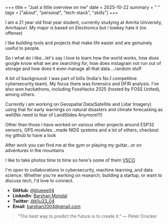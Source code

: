 +++
title = "Just a little overview on me"
date = 2025-10-22
summary = " "
tags = ["about", "personal", "tech-stack", "skills"]
+++

I am a 21 year old final year student, currently studying at Amrita University, Amritapuri. My major is based on Electronics but i lowkey hate it (no offense)

I like building tools and projects that make life easier and are genuinely useful to people.

So i what do i like...let's say i love to learn how the world works, how does google know what we are searching for, how does instagram not run out of storage and how does it even manage all that data....random stuff

A bit of background: I was part of bi0s (India's No.1 competitive cybersecurity team). My focus there was forensics and DFIR analysis. I've also won hackathons, including FossHacks 2025 (hosted by FOSS United), among others.

Currently i am working on Geospatial Data(Satellite and Lidar Imagery) using that for early warnings on natural disasters and climate forecasting as well(No need to fear of LandSlides Anymore!!!)

Other than those i have worked on various other projects around ESP32 sensors, GPS modules...made NIDS systems and a lot of others, checkout my github to have a look

After work you can find me at the gym or playing my guitar...or on adventures in the mountains

I like to take photos time to time so here's some of them [VSCO](https://vsco.co/not-just-blue)

I'm open to collaborations in cybersecurity, machine learning, and data science. Whether you're working on research, building a startup, or want to discuss tech, I'd love to connect.

- **GitHub**: [@blueee04](https://github.com/blueee04)
- **LinkedIn**: [Barshan Mondal](https://www.linkedin.com/in/barshan-mondal-3457b1264/)
- **Twitter**: [@b1u33_04](https://twitter.com/b1u33_04)
- **Email**: [barshan2004@gmail.com](mailto:barshan2004@gmail.com)

> "The best way to predict the future is to create it." — Peter Drucker
